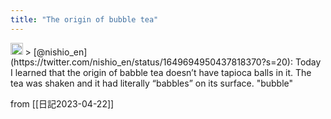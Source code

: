```yaml
---
title: "The origin of bubble tea"
---
```


<img src='https://scrapbox.io/api/pages/nishio-en/en/icon' alt='en.icon' height="19.5"/>
> [@nishio_en](https://twitter.com/nishio_en/status/1649694950437818370?s=20): Today I learned that the origin of babble tea doesn’t have tapioca balls in it. The tea was shaken and it had literally “babbles” on its surface.
"bubble"

from [[日記2023-04-22]]